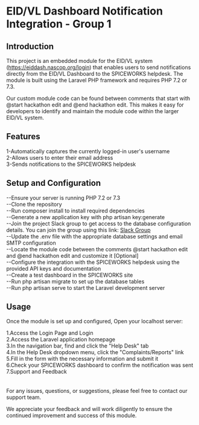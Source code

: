 # EID/VL Dashboard Notification Integration - Group 1
## Introduction
This project is an embedded module for the EID/VL system (https://eiddash.nascop.org/login) that enables users to send notifications directly from the EID/VL Dashboard to the SPICEWORKS helpdesk. The module is built using the Laravel PHP framework and requires PHP 7.2 or 7.3.

Our custom module code can be found between comments that start with @start hackathon edit and @end hackathon edit. This makes it easy for developers to identify and maintain the module code within the larger EID/VL system.

## Features
1-Automatically captures the currently logged-in user's username<br>
2-Allows users to enter their email address<br>
3-Sends notifications to the SPICEWORKS helpdesk<br>
## Setup and Configuration
--Ensure your server is running PHP 7.2 or 7.3<br>
--Clone the repository<br>
--Run composer install to install required dependencies<br>
--Generate a new application key with php artisan key:generate<br>
--Join the project Slack group to get access to the database configuration details. You can join the group using this link: [Slack Group](https://join.slack.com/t/healthithq/shared_invite/zt-1tsw1361v-jESqdUTCAO2X56xLYaopgw)<br>
--Update the .env file with the appropriate database settings and email SMTP configuration<br>
--Locate the module code between the comments @start hackathon edit and @end hackathon edit and customize it [Optional]<br>
--Configure the integration with the SPICEWORKS helpdesk using the provided API keys and documentation<br>
--Create a test dashboard in the SPICEWORKS site<br>
--Run php artisan migrate to set up the database tables<br>
--Run php artisan serve to start the Laravel development server<br>
## Usage
Once the module is set up and configured, Open your localhost server:<br>

1.Access the Login Page and Login<br>
2.Access the Laravel application homepage<br>
3.In the navigation bar, find and click the "Help Desk" tab<br>
4.In the Help Desk dropdown menu, click the "Complaints/Reports" link<br>
5.Fill in the form with the necessary information and submit it<br>
6.Check your SPICEWORKS dashboard to confirm the notification was sent<br>
7.Support and Feedback<br><br><br>
For any issues, questions, or suggestions, please feel free to contact our support team.

We appreciate your feedback and will work diligently to ensure the continued improvement and success of this module.
